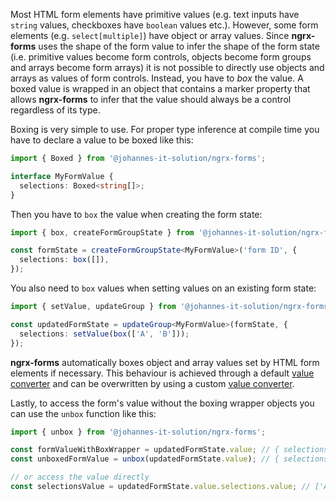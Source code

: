 Most HTML form elements have primitive values (e.g. text inputs have `string` values, checkboxes have `boolean` values etc.). However, some form elements (e.g. `select[multiple]`) have object or array values. Since **ngrx-forms** uses the shape of the form value to infer the shape of the form state (i.e. primitive values become form controls, objects become form groups and arrays become form arrays) it is not possible to directly use objects and arrays as values of form controls. Instead, you have to _box_ the value. A boxed value is wrapped in an object that contains a marker property that allows **ngrx-forms** to infer that the value should always be a control regardless of its type.

Boxing is very simple to use. For proper type inference at compile time you have to declare a value to be boxed like this:

```typescript
import { Boxed } from '@johannes-it-solution/ngrx-forms';

interface MyFormValue {
  selections: Boxed<string[]>;
}
```

Then you have to `box` the value when creating the form state:

```typescript
import { box, createFormGroupState } from '@johannes-it-solution/ngrx-forms';

const formState = createFormGroupState<MyFormValue>('form ID', {
  selections: box([]),
});
```

You also need to `box` values when setting values on an existing form state:

```typescript
import { setValue, updateGroup } from '@johannes-it-solution/ngrx-forms';

const updatedFormState = updateGroup<MyFormValue>(formState, {
  selections: setValue(box(['A', 'B']));
});
```

**ngrx-forms** automatically boxes object and array values set by HTML form elements if necessary. This behaviour is achieved through a default [value converter](form-controls.md#value-conversion) and can be overwritten by using a custom [value converter](form-controls.md#value-conversion).

Lastly, to access the form's value without the boxing wrapper objects you can use the `unbox` function like this:

```typescript
import { unbox } from '@johannes-it-solution/ngrx-forms';

const formValueWithBoxWrapper = updatedFormState.value; // { selections: { __marker: '...', value: ['A', 'B'] } }
const unboxedFormValue = unbox(updatedFormState.value); // { selections: ['A', 'B'] }

// or access the value directly
const selectionsValue = updatedFormState.value.selections.value; // ['A', 'B']
```
